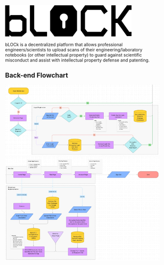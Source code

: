 <img src="myapp\lib\images\bLOCK_logo.png">

bLOCk is a decentralized platform that allows professional engineers/scientists to upload scans of their engineering/laboratory notebooks (or other intellectual property) to guard against scientific misconduct and assist with intellectual property defense and patenting.

## Back-end Flowchart
<img src="myapp\lib\images\flowchart_1.jpg">
<img src="myapp\lib\images\flowchart_2.jpg">
